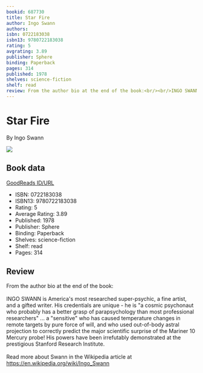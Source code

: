 ```yaml
---
bookid: 687730
title: Star Fire
author: Ingo Swann
authors: 
isbn: 0722183038
isbn13: 9780722183038
rating: 5
avgrating: 3.89
publisher: Sphere
binding: Paperback
pages: 314
published: 1978
shelves: science-fiction
shelf: read
review: From the author bio at the end of the book:<br/><br/>INGO SWANN is America's most researched super-psychic, a fine artist, and a gifted writer. His credentials are unique - he is "a cosmic psychonaut who probably has a better grasp of parapsychology than most professional researchers" ... a "sensitive" who has caused temperature changes in remote targets by pure force of will, and who used out-of-body astral projection to correctly predict the major scientific surprise of the Mariner 10 Mercury probe! His powers have been irrefutably demonstrated at the prestigious Stanford Research Institute.<br/><br/>Read more about Swann in the Wikipedia article at https://en.wikipedia.org/wiki/Ingo_Swann
---
```


# Star Fire

By Ingo Swann

![](https://i.gr-assets.com/images/S/compressed.photo.goodreads.com/books/1365799676l/687730.jpg)

## Book data

[GoodReads ID/URL](https://www.goodreads.com/book/show/687730)

- ISBN: 0722183038
- ISBN13: 9780722183038
- Rating: 5
- Average Rating: 3.89
- Published: 1978
- Publisher: Sphere
- Binding: Paperback
- Shelves: science-fiction
- Shelf: read
- Pages: 314

## Review

From the author bio at the end of the book:<br/><br/>INGO SWANN is America's most researched super-psychic, a fine artist, and a gifted writer. His credentials are unique - he is "a cosmic psychonaut who probably has a better grasp of parapsychology than most professional researchers" ... a "sensitive" who has caused temperature changes in remote targets by pure force of will, and who used out-of-body astral projection to correctly predict the major scientific surprise of the Mariner 10 Mercury probe! His powers have been irrefutably demonstrated at the prestigious Stanford Research Institute.<br/><br/>Read more about Swann in the Wikipedia article at https://en.wikipedia.org/wiki/Ingo_Swann

